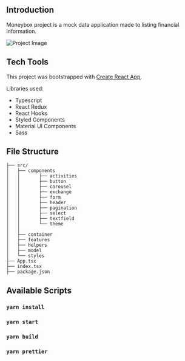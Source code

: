 ## Introduction

Moneybox project is a mock data application made to listing financial information.

![Project Image](https://github.com/Plakumat/moneybox/blob/main/demo.png?raw=true)

## Tech Tools

This project was bootstrapped with [Create React App](https://github.com/facebook/create-react-app).

Libraries used:

- Typescript
- React Redux
- React Hooks
- Styled Components
- Material UI Components
- Sass

## File Structure

```
├── src/
│   ├── components
│   │       ├── activities
│   │       ├── button
│   │       ├── carousel
│   │       ├── exchange
│   │       ├── form
│   │       ├── header
│   │       ├── pagination
│   │       ├── select
│   │       ├── textfield
│   │       └── theme
│   │
│   ├── container
│   ├── features
│   ├── helpers
│   ├── model
│   └── styles
├── App.tsx
├── index.tsx
├── package.json
```

## Available Scripts

### `yarn install`

### `yarn start`

### `yarn build`

### `yarn prettier`
